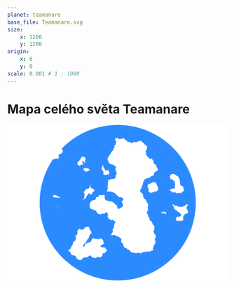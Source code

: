 ```yaml
---
planet: teamanare
base_file: Teamanare.svg
size: 
    x: 1200
    y: 1200
origin: 
    x: 0
    y: 0
scale: 0.001 # 1 : 1000
---
```


# Mapa celého světa Teamanare
![Mapa](Teamanare.svg)